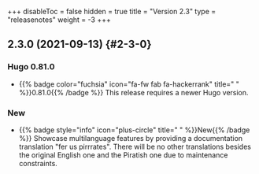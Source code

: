 +++
disableToc = false
hidden = true
title = "Version 2.3"
type = "releasenotes"
weight = -3
+++

## 2.3.0 (2021-09-13) {#2-3-0}

### Hugo 0.81.0

- {{% badge color="fuchsia" icon="fa-fw fab fa-hackerrank" title=" " %}}0.81.0{{% /badge %}} This release requires a newer Hugo version.

### New

- {{% badge style="info" icon="plus-circle" title=" " %}}New{{% /badge %}} Showcase multilanguage features by providing a documentation translation "fer us pirrrates". There will be no other translations besides the original English one and the Piratish one due to maintenance constraints.
